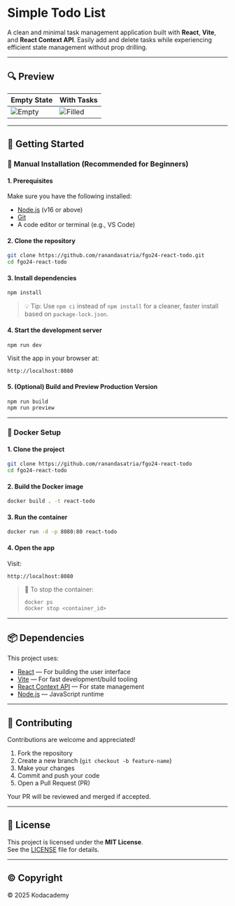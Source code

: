 # Simple Todo List

A clean and minimal task management application built with **React**, **Vite**, and **React Context API**. Easily add and delete tasks while experiencing efficient state management without prop drilling.

---

## 🔍 Preview

| Empty State | With Tasks |
|-------------|------------|
| ![Empty](src/assets/empty.png) | ![Filled](src/assets/filled.png) |

---

## 🚀 Getting Started

### 🔧 Manual Installation (Recommended for Beginners)

#### 1. Prerequisites

Make sure you have the following installed:

- [Node.js](https://nodejs.org/) (v16 or above)
- [Git](https://git-scm.com/)
- A code editor or terminal (e.g., VS Code)

#### 2. Clone the repository

```bash
git clone https://github.com/ranandasatria/fgo24-react-todo.git
cd fgo24-react-todo
```

#### 3. Install dependencies

```bash
npm install
```

> 💡 Tip: Use `npm ci` instead of `npm install` for a cleaner, faster install based on `package-lock.json`.

#### 4. Start the development server

```bash
npm run dev
```

Visit the app in your browser at:

```
http://localhost:8080
```

#### 5. (Optional) Build and Preview Production Version

```bash
npm run build
npm run preview
```

---

### 🐳 Docker Setup

#### 1. Clone the project

```bash
git clone https://github.com/ranandasatria/fgo24-react-todo
cd fgo24-react-todo
```

#### 2. Build the Docker image

```bash
docker build . -t react-todo
```

#### 3. Run the container

```bash
docker run -d -p 8080:80 react-todo
```

#### 4. Open the app

Visit:

```
http://localhost:8080
```

> 🛑 To stop the container:
> ```bash
> docker ps
> docker stop <container_id>
> ```

---

## 📦 Dependencies

This project uses:

- [React](https://reactjs.org/) — For building the user interface
- [Vite](https://vitejs.dev/) — For fast development/build tooling
- [React Context API](https://reactjs.org/docs/context.html) — For state management
- [Node.js](https://nodejs.org/) — JavaScript runtime

---

## 🤝 Contributing

Contributions are welcome and appreciated!

1. Fork the repository  
2. Create a new branch (`git checkout -b feature-name`)  
3. Make your changes  
4. Commit and push your code  
5. Open a Pull Request (PR)

Your PR will be reviewed and merged if accepted.

---

## 📄 License

This project is licensed under the **MIT License**.  
See the [LICENSE](LICENSE) file for details.

---

## ©️ Copyright

&copy; 2025 Kodacademy
